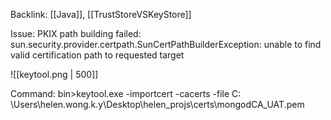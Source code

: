 Backlink: [[Java]], [[TrustStoreVSKeyStore]]

 Issue: PKIX path building failed: sun.security.provider.certpath.SunCertPathBuilderException: unable to find valid certification path to requested target
 
![[keytool.png | 500]]

Command:
bin>keytool.exe -importcert -cacerts -file C:
\Users\helen.wong.k.y\Desktop\helen_projs\certs\mongodCA_UAT.pem
